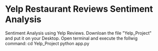 # Yelp Restaurant Reviews Sentiment Analysis
Sentiment Analysis using Yelp Reviews. 
Downloan the file "Yelp_Project" and put it on your Desktop. 
Open terminal and execute the follwig command:
  cd Yelp_Project
  python app.py
